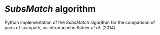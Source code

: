 # _SubsMatch_ algorithm

Python implementation of the _SubsMatch_ algorithm for the comparison of pairs of scanpath, as introduced in Kübler _et al._ (2014).
